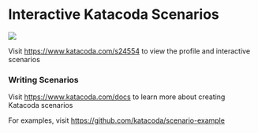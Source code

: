 # Interactive Katacoda Scenarios

[![](http://shields.katacoda.com/katacoda/s24554/count.svg)](https://www.katacoda.com/s24554 "Get your profile on Katacoda.com")

Visit https://www.katacoda.com/s24554 to view the profile and interactive scenarios

### Writing Scenarios
Visit https://www.katacoda.com/docs to learn more about creating Katacoda scenarios

For examples, visit https://github.com/katacoda/scenario-example
